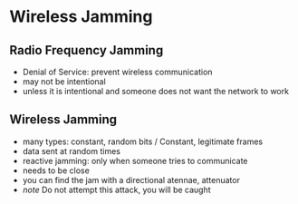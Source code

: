 # Wireless Jamming

## Radio Frequency Jamming

- Denial of Service: prevent wireless communication
- may not be intentional
- unless it is intentional and someone does not want the network to work

## Wireless Jamming

- many types: constant, random bits / Constant, legitimate frames
- data sent at random times
- reactive jamming: only when someone tries to communicate
- needs to be close
- you can find the jam with a directional atennae, attenuator
- *note* Do not attempt this  attack, you will be caught
